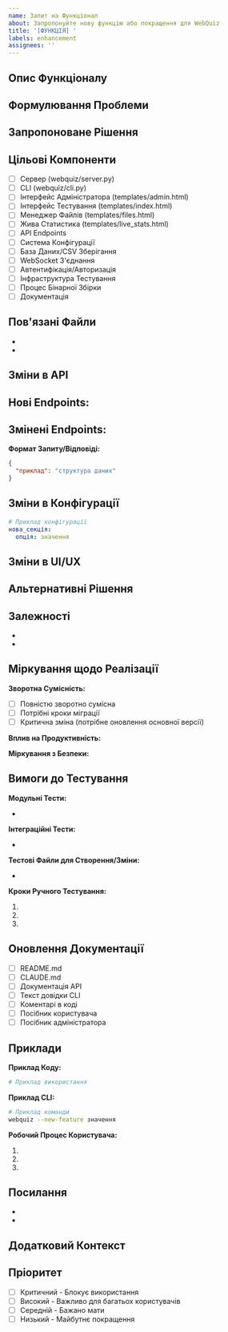 ```yaml
---
name: Запит на Функціонал
about: Запропонуйте нову функцію або покращення для WebQuiz
title: '[ФУНКЦІЯ] '
labels: enhancement
assignees: ''
---
```


## Опис Функціоналу
<!-- Надайте чіткий та стислий опис функції, яку ви хотіли б бачити -->


## Формулювання Проблеми
<!-- Опишіть проблему, яку вирішить ця функція. Який випадок використання? -->


## Запропоноване Рішення
<!-- Опишіть, як ви бачите роботу цієї функції -->


## Цільові Компоненти
<!-- Відмітьте всі компоненти, на які це вплине, щоб допомогти Copilot зрозуміти масштаб -->
- [ ] Сервер (webquiz/server.py)
- [ ] CLI (webquiz/cli.py)
- [ ] Інтерфейс Адміністратора (templates/admin.html)
- [ ] Інтерфейс Тестування (templates/index.html)
- [ ] Менеджер Файлів (templates/files.html)
- [ ] Жива Статистика (templates/live_stats.html)
- [ ] API Endpoints
- [ ] Система Конфігурації
- [ ] База Даних/CSV Зберігання
- [ ] WebSocket З'єднання
- [ ] Автентифікація/Авторизація
- [ ] Інфраструктура Тестування
- [ ] Процес Бінарної Збірки
- [ ] Документація

## Пов'язані Файли
<!-- Перерахуйте конкретні файли, які потрібно буде змінити -->
- 
- 

## Зміни в API
<!-- Якщо ця функція вимагає нових або змінених API endpoints, опишіть їх -->
**Нові Endpoints:**
- 

**Змінені Endpoints:**
- 

**Формат Запиту/Відповіді:**
```json
{
  "приклад": "структура даних"
}
```

## Зміни в Конфігурації
<!-- Якщо ця функція вимагає нових опцій конфігурації, опишіть їх -->
```yaml
# Приклад конфігурації
нова_секція:
  опція: значення
```

## Зміни в UI/UX
<!-- Опишіть будь-які зміни в користувацькому інтерфейсі -->


## Альтернативні Рішення
<!-- Опишіть альтернативні підходи, які ви розглядали -->


## Залежності
<!-- Перелічіть будь-які нові бібліотеки або зовнішні залежності -->
- 
- 

## Міркування щодо Реалізації
<!-- Допоможіть Copilot зрозуміти технічні обмеження та вимоги -->

**Зворотна Сумісність:**
<!-- Чи порушить це існуючий функціонал? -->
- [ ] Повністю зворотно сумісна
- [ ] Потрібні кроки міграції
- [ ] Критична зміна (потрібне оновлення основної версії)

**Вплив на Продуктивність:**
<!-- Опишіть будь-які наслідки для продуктивності -->


**Міркування з Безпеки:**
<!-- Чи є якісь наслідки для безпеки? -->


## Вимоги до Тестування
<!-- Визначте, які тести потрібні для цієї функції -->

**Модульні Тести:**
<!-- Перелічіть модульні тести, які слід створити -->
- 

**Інтеграційні Тести:**
<!-- Перелічіть інтеграційні тести, які слід створити -->
- 

**Тестові Файли для Створення/Зміни:**
<!-- Вкажіть, які тестові файли потребують роботи -->
- 

**Кроки Ручного Тестування:**
<!-- Опишіть, як вручну перевірити, що ця функція працює -->
1. 
2. 
3. 

## Оновлення Документації
<!-- Відмітьте всю документацію, яку потрібно оновити -->
- [ ] README.md
- [ ] CLAUDE.md
- [ ] Документація API
- [ ] Текст довідки CLI
- [ ] Коментарі в коді
- [ ] Посібник користувача
- [ ] Посібник адміністратора

## Приклади
<!-- Надайте приклади використання цієї функції -->

**Приклад Коду:**
```python
# Приклад використання
```

**Приклад CLI:**
```bash
# Приклад команди
webquiz --new-feature значення
```

**Робочий Процес Користувача:**
<!-- Опишіть крок за кроком, як користувач використовуватиме цю функцію -->
1. 
2. 
3. 

## Посилання
<!-- Посилання на пов'язані issues, PR або зовнішні ресурси -->
- 
- 

## Додатковий Контекст
<!-- Додайте будь-який інший контекст, скріншоти або макети запиту функції -->


## Пріоритет
<!-- Допоможіть визначити пріоритет цієї функції -->
- [ ] Критичний - Блокує використання
- [ ] Високий - Важливо для багатьох користувачів
- [ ] Середній - Бажано мати
- [ ] Низький - Майбутнє покращення
